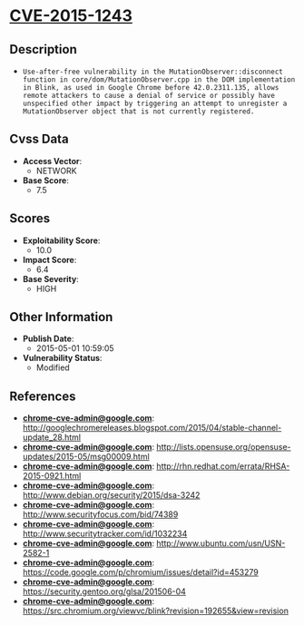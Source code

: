
# [CVE-2015-1243](https://cve.mitre.org/cgi-bin/cvename.cgi?name=CVE-2015-1243)

## Description

- `Use-after-free vulnerability in the MutationObserver::disconnect function in core/dom/MutationObserver.cpp in the DOM implementation in Blink, as used in Google Chrome before 42.0.2311.135, allows remote attackers to cause a denial of service or possibly have unspecified other impact by triggering an attempt to unregister a MutationObserver object that is not currently registered.`

## Cvss Data

- **Access Vector**:
  - NETWORK
- **Base Score**:
  - 7.5

## Scores

- **Exploitability Score**:
  - 10.0
- **Impact Score**:
  - 6.4
- **Base Severity**:
  - HIGH

## Other Information

- **Publish Date**:
  - 2015-05-01 10:59:05
- **Vulnerability Status**:
  - Modified

## References

- **chrome-cve-admin@google.com**: http://googlechromereleases.blogspot.com/2015/04/stable-channel-update_28.html
- **chrome-cve-admin@google.com**: http://lists.opensuse.org/opensuse-updates/2015-05/msg00009.html
- **chrome-cve-admin@google.com**: http://rhn.redhat.com/errata/RHSA-2015-0921.html
- **chrome-cve-admin@google.com**: http://www.debian.org/security/2015/dsa-3242
- **chrome-cve-admin@google.com**: http://www.securityfocus.com/bid/74389
- **chrome-cve-admin@google.com**: http://www.securitytracker.com/id/1032234
- **chrome-cve-admin@google.com**: http://www.ubuntu.com/usn/USN-2582-1
- **chrome-cve-admin@google.com**: https://code.google.com/p/chromium/issues/detail?id=453279
- **chrome-cve-admin@google.com**: https://security.gentoo.org/glsa/201506-04
- **chrome-cve-admin@google.com**: https://src.chromium.org/viewvc/blink?revision=192655&view=revision
